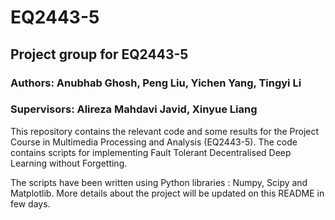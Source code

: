 # EQ2443-5
## Project group for EQ2443-5
### Authors: Anubhab Ghosh, Peng Liu, Yichen Yang, Tingyi Li
### Supervisors: Alireza Mahdavi Javid, Xinyue Liang

This repository contains the relevant code and some results for the Project Course in Multimedia Processing and Analysis (EQ2443-5). The code contains scripts for implementing Fault Tolerant Decentralised Deep Learning without Forgetting. 

The scripts have been written using Python libraries : Numpy, Scipy and Matplotlib. More details about the project will be updated on this README in few days.

